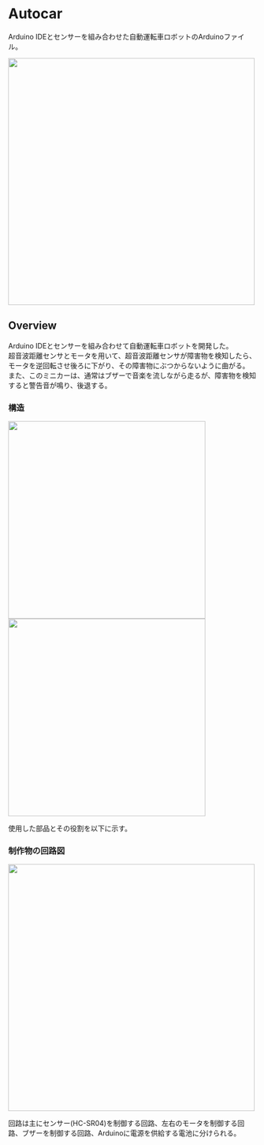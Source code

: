 # Autocar
Arduino IDEとセンサーを組み合わせた自動運転車ロボットのArduinoファイル。

<img src="https://github.com/aozam3/Autocar/assets/65112280/260c5cf0-9750-49e1-ad4e-e98cb39c290b.png" width="500">

## Overview
Arduino IDEとセンサーを組み合わせて自動運転車ロボットを開発した。<br/>
超音波距離センサとモータを用いて、超音波距離センサが障害物を検知したら、モータを逆回転させ後ろに下がり、その障害物にぶつからないように曲がる。<br/>
また、このミニカーは、通常はブザーで音楽を流しながら走るが、障害物を検知すると警告音が鳴り、後退する。<br/>

### 構造
<img src="https://github.com/aozam3/Autocar/assets/65112280/5d0e5fc1-26b6-4c85-a95a-2da6b8bd7d6d.png" width="400">
<img src="https://github.com/aozam3/Autocar/assets/65112280/a6a74501-d537-4d57-be9a-3329f3604e7b.png" width="400">

使用した部品とその役割を以下に示す。


### 制作物の回路図
<img src="https://github.com/aozam3/Autocar/assets/65112280/7f5e73d3-7fc6-48ff-8960-01c69f6337d1.png" width="500">

回路は主にセンサー(HC-SR04)を制御する回路、左右のモータを制御する回路、ブザーを制御する回路、Arduinoに電源を供給する電池に分けられる。

